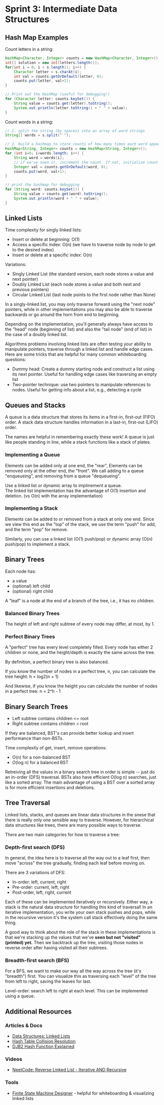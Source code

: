 # Sprint 3: Intermediate Data Structures

## Hash Map Examples
Count letters in a string:
```java
HashMap<Character, Integer> counts = new HashMap<Character, Integer>();
int[] solution = new int[letters.length()];
for(int i = 0; i < s.length(); i++) {
    Character letter = s.charAt(i);
    int val = counts.getOrDefault(letter, 0);
    counts.put(letter, val+1);
}

// Print out the HashMap (useful for debugging!)
for (Character letter: counts.keySet()) {
    String value = counts.get(letter).toString();
    System.out.println(letter.toString() + " " + value);
}
```

Count words in a string:
```java
// 1. split the string (by spaces) into an array of word strings
String[] words = s.split(" ");

// 2. build a hashmap to store counts of how many times each word appears in words array
HashMap<String, Integer> counts = new HashMap<String, Integer>();
for (int i=0; i<words.length; i++) {
    String word = words[i];
    // if we've seen it, increment the count. If not, initialize count = 1
    Integer val = counts.getOrDefault(word, 0);
    counts.put(word, val+1);
}

// print the hashmap for debugging
for (String word: counts.keySet()) {
    String value = counts.get(word).toString();
    System.out.println(word + " " + value);
}

```

## Linked Lists
Time complexity for singly linked lists: 
* Insert or delete at beginning: O(1)
* Access a specific index: O(n) (we have to traverse node by node to get to the desired index)
* Insert or delete at a specific index: O(n) 

Variations:
* Singly Linked List (the standard version, each node stores a value and next pointer)
* Doubly Linked List (each node stores a value and both next and previous pointers)
* Circular Linked List (last node points to the first node rather than None)

In a singly-linked list, you may only traverse forward using the "next node" pointers, while in other implementations you may also be able to traverse backwards or go around the horn from end to beginning.

Depending on the implementation, you'll generally always have access to the "head" node (beginning of list) and also the "tail node" (end of list) in the case of a doubly linked list. 

Algorithms problems involving linked lists are often testing your ability to manipulate pointers, traverse through a linked list and handle edge cases. Here are some tricks that are helpful for many common whiteboarding questions:
* Dummy head: Create a dummy starting node and construct a list using its next pointer. Useful for handling edge cases like traversing an empty list
* Two-pointer technique: use two pointers to manipulate references to nodes. Useful for getting info about a list, e.g., detecting a cycle


## Queues and Stacks
A queue is a data structure that stores its items in a first-in, first-out (FIFO) order. 
A stack data structure handles information in a last-in, first-out (LIFO) order.

The names are helpful in remembering exactly these work! A queue is just like people standing in line, while a stack functions like a stack of plates. 

### Implementing a Queue
Elements can be added only at one end, the "rear", Elements can be removed only at the other end, the "front".
We call adding to a queue "enqueueing", and removing from a queue "dequeueing".

Use a linked list or dynamic array to implmement a queue.  
The linked list implementation has the advantage of O(1) insertion and deletion. (vs O(n) with the array implementation)

### Implementing a Stack
Elements can be added to or removed from a stack at only one end. Since we view this end as the "top" of the stack, we use the term "push" for add, and the term "pop" for remove. 

Similarly, you can use a linked list (O(1) push/pop) or dynamic array (O(n) push/pop) to implement a stack.

## Binary Trees
Each node has:
* a value
* (optional) left child
* (optional) right child

A "leaf" is a node at the end of a branch of the tree, i.e., it has no children.

### Balanced Binary Trees
The height of left and right subtree of every node may differ, at most, by 1.


### Perfect Binary Trees
A "perfect" tree has every level completely filled. Every node has either 2 children or none, and the height/depth is exactly the same across the tree. 

By definition, a perfect binary tree is also balanced.

If you know the number of nodes in a perfect tree, n, you can calculate the tree height:
h = log2(n + 1)

And likewise, if you know the height you can calculate the number of nodes in a perfect tree:
n = 2^h - 1


## Binary Search Trees
* Left subtree contains children <= root
* Right subtree contains children > root

If they are balanced, BST's can provide better lookup and insert performance than non-BSTs.

Time complexity of get, insert, remove operations:
* O(n) for a non-balanced BST
* O(log n) for a balanced BST

Retreiving all the values in a binary search tree in order is simple -- just do an in-order (DFS) traversal. BSTs also have efficient O(log n) searches, just like a sorted array. The main advantage of using a BST over a sorted array is for more efficient insertions and deletions.

## Tree Traversal
Linked lists, stacks, and queues are linear data structures in the snese that there is really only one sensible way to traverse. However, for hierarchical data structures like trees, there are many possible ways to traverse.

There are two main categories for how to traverse a tree:

### Depth-first search (DFS)
In general, the idea here is to traverse all the way out to a leaf first, then move "across" the tree gradually, finding each leaf before moving on.

There are 3 variations of DFS:
* In-order: left, current, right
* Pre-order: current, left, right
* Post-order, left, right, current

Each of these can be implemented iteratively or recursively. Either way, a stack is the natural data structure for handling this kind of traversal! In an iterative implementation, you write your own stack pushes and pops, while in the recursive version it's the system call stack effectively doing the same thing. 

A good way to think about the role of the stack in these implementations is that we're stacking up the values that we've **seen but not "visited" (printed) yet.** Then we backtrack up the tree, visiting those nodes in reverse order after having visited all their subtrees.

### Breadth-first search (BFS)
For a BFS, we want to make our way all the way across the tree (it's "breadth") first. You can visualize this as traversing each "level" of the tree from left to right, saving the leaves for last.

Level-order: search left to right at each level. This can be implemented using a queue.

## Additional Resources
### Articles & Docs
* [Data Structures: Linked Lists](https://www.youtube.com/watch?v=njTh_OwMljA&ab_channel=HackerRank)
* [Hash Table Collision Resolution](https://eng.libretexts.org/Courses/Folsom_Lake_College/CISP_430%3A_Data_Structures_(Aljuboori)/07%3A_Hash_Tables/7.03%3A_Collision_resolution)
* [DJB2 Hash Function Explained](https://theartincode.stanis.me/008-djb2/)


### Videos
* [NeetCode: Reverse Linked List - Iterative AND Recursive](https://www.youtube.com/watch?v=G0_I-ZF0S38&ab_channel=NeetCode)

### Tools
* [Finite State Machine Designer](https://madebyevan.com/fsm/) - helpful for whiteboarding & visualizing linked lists
